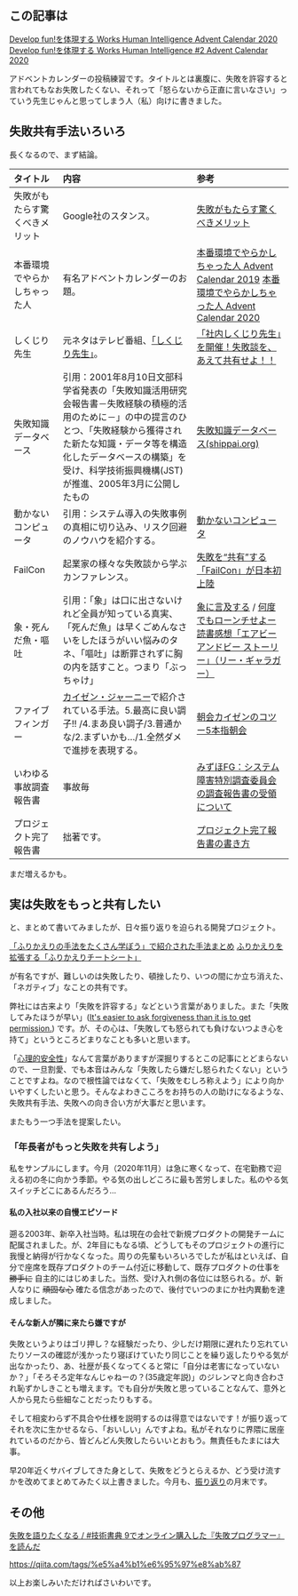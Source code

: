## この記事は

[Develop fun!を体現する Works Human Intelligence Advent Calendar 2020](https://qiita.com/advent-calendar/2020/whi)
[Develop fun!を体現する Works Human Intelligence #2 Advent Calendar 2020](https://qiita.com/advent-calendar/2020/whi-2)

アドベントカレンダーの投稿練習です。タイトルとは裏腹に、失敗を許容すると言われてもなお失敗したくない、それって「怒らないから正直に言いなさい」っていう先生じゃんと思ってしまう人（私）向けに書きました。

## 失敗共有手法いろいろ
長くなるので、まず結論。

| タイトル | 内容 | 参考|
|:-----|:-----|:----|
|失敗がもたらす驚くべきメリット   |Google社のスタンス。|[失敗がもたらす驚くべきメリット](https://www.thinkwithgoogle.com/intl/ja-jp/marketing-strategies/data-and-measurement/benefits-of-failure-marketing-analytics/)|
|本番環境でやらかしちゃった人|有名アドベントカレンダーのお題。|[本番環境でやらかしちゃった人 Advent Calendar 2019](https://qiita.com/advent-calendar/2019/yarakashi-production) [本番環境でやらかしちゃった人 Advent Calendar 2020](https://qiita.com/advent-calendar/2020/yarakashi-production)|
|しくじり先生|元ネタはテレビ番組、[「しくじり先生」](https://www.tv-asahi.co.jp/shikujiri/)。|[「社内しくじり先生」を開催！失敗談を、あえて共有せよ！！](https://www.wantedly.com/companies/freee/post_articles/188170)|
|失敗知識データベース|引用：2001年8月10日文部科学省発表の「失敗知識活用研究会報告書－失敗経験の積極的活用のために－」の中の提言のひとつ、「失敗経験から獲得された新たな知識・データ等を構造化したデータベースの構築」を受け、科学技術振興機構(JST)が推進、2005年3月に公開したもの   |[失敗知識データベース(shippai.org)](http://www.shippai.org/fkd/index.php)|
|動かないコンピュータ|引用：システム導入の失敗事例の真相に切り込み、リスク回避のノウハウを紹介する。|[動かないコンピュータ](https://xtech.nikkei.com/atcl/nxt/mag/nc/18/020600011/)|
|FailCon|起業家の様々な失敗談から学ぶカンファレンス。   |[失敗を“共有”する「FailCon」が日本初上陸](https://xtech.nikkei.com/it/article/COLUMN/20140623/565973/)|
|象・死んだ魚・嘔吐|引用：「象」は口に出さないけれど全員が知っている真実、「死んだ魚」は早くごめんなさいをしたほうがいい悩みのタネ、「嘔吐」は断罪されずに胸の内を話すこと。つまり「ぶっちゃけ」|[象に言及する](https://note.com/shumpei/n/n9e4b52ef01b2) / [何度でもローンチせよー読書感想「エアビーアンドビー ストーリー」（リー・ギャラガー）](https://www.dokushok.com/entry/2017/08/10/073030)|
|ファイブフィンガー|[カイゼン・ジャーニー](https://www.amazon.co.jp/%E3%82%AB%E3%82%A4%E3%82%BC%E3%83%B3%E3%83%BB%E3%82%B8%E3%83%A3%E3%83%BC%E3%83%8B%E3%83%BC-%E3%81%9F%E3%81%A3%E3%81%9F1%E4%BA%BA%E3%81%8B%E3%82%89%E3%81%AF%E3%81%98%E3%82%81%E3%81%A6%E3%80%81%E3%80%8C%E8%B6%8A%E5%A2%83%E3%80%8D%E3%81%99%E3%82%8B%E3%83%81%E3%83%BC%E3%83%A0%E3%82%92%E3%81%A4%E3%81%8F%E3%82%8B%E3%81%BE%E3%81%A7-%E5%B8%82%E8%B0%B7-%E8%81%A1%E5%95%93/dp/4798153346)で紹介されている手法。5.最高に良い調子!! /4.まあ良い調子/3.普通かな/2.まずいかも…/1.全然ダメ で進捗を表現する。|[朝会カイゼンのコツー5本指朝会](https://www.ogis-ri.co.jp/otc/hiroba/others/ActivityPocket/fisttofive.html)|
|いわゆる事故調査報告書|事故毎|[みずほFG：システム障害特別調査委員会の調査報告書の受領について](https://www.mizuho-fg.co.jp/release/20210615release_jp.html)|
|プロジェクト完了報告書|拙著です。|[プロジェクト完了報告書の書き方](https://qiita.com/e99h2121/items/468495374cf4a10e595a)|


まだ増えるかも。


## 実は失敗をもっと共有したい

と、まとめて書いてみましたが、日々振り返りを迫られる開発プロジェクト。

[「ふりかえりの手法をたくさん学ぼう」で紹介された手法まとめ](https://qiita.com/98lerr/items/423a3e8ee44e118091bf)
[ふりかえりを拡張する「ふりかえりチートシート」](https://qiita.com/viva_tweet_x/items/b06f56ce83038fc2bb8f)

が有名ですが、難しいのは失敗したり、頓挫したり、いつの間にか立ち消えた、「ネガティブ」なことの共有です。

弊社には古来より「失敗を許容する」などという言葉がありました。また「失敗してみたほうが早い」([It's easier to ask forgiveness than it is to get permission.](https://quoteinvestigator.com/2018/06/19/forgive/)) です。が、その心は、「失敗しても怒られても負けないつよき心を持て」というところどまりなことも多いと思います。

「[心理的安全性](https://jinjibu.jp/keyword/detl/855/)」なんて言葉がありますが深掘りするとこの記事にとどまらないので、一旦割愛、でも本音はみんな「失敗したら嫌だし怒られたくない」ということですよね。なので根性論ではなくて、「失敗をむしろ称えよう」により向かいやすくしたいと思う。そんなよわきこころをお持ちの人の助けになるような、失敗共有手法、失敗への向き合い方が大事だと思います。

またもう一つ手法を提案したい。


### 「年長者がもっと失敗を共有しよう」

私をサンプルにします。今月（2020年11月）は急に寒くなって、在宅勤務で迎える初の冬に向かう季節。やる気の出しどころに最も苦労しました。私のやる気スイッチどこにあるんだろう...

#### 私の入社以来の自慢エピソード

遡る2003年、新卒入社当時。私は現在の会社で新規プロダクトの開発チームに配属されました。が、2年目にもなる頃、どうしてもそのプロジェクトの進行に我慢と納得が行かなくなった。周りの先輩もいろいろでしたが私はといえば、自分で座席を既存プロダクトのチーム付近に移動して、既存プロダクトの仕事を <s>勝手に</s> 自主的にはじめました。当然、受け入れ側の各位には怒られる。が、新人なりに <s>頑固な心</s> 確たる信念があったので、後付でいつのまにか社内異動を達成しました。

#### そんな新人が隣に来たら嫌ですが

失敗というよりはゴリ押し？な経験だったり、少しだけ期限に遅れたり忘れていたりソースの確認が浅かったり寝ぼけていたり同じことを繰り返したりやる気が出なかったり、あ、社歴が長くなってくると常に「自分は老害になっていないか？」「そろそろ定年なんじゃねーの？(35歳定年説)」のジレンマと向き合わされ恥ずかしきことも増えます。でも自分が失敗と思っていることなんて、意外と人から見たら些細なことだったりもする。

そして相変わらず不具合や仕様を説明するのは得意ではないです！が振り返ってそれを次に生かせるなら、「おいしい」んですよね。私がそれなりに界隈に居座れているのだから、皆どんどん失敗したらいいとおもう。無責任もたまには大事。

早20年近くサバイブしてきた身として、失敗をどうとらえるか、どう受け流すかを改めてまとめてみたく以上書きました。今月も、[振り返り](https://qiita.com/e99h2121/items/4eb2d5ed9d4bc423b095)の月末です。


## その他

[失敗を語りたくなる / #技術書典 9でオンライン購入した『失敗プログラマー』を読んだ](https://kdnakt.hatenablog.com/entry/2020/09/20/090000)

https://qiita.com/tags/%e5%a4%b1%e6%95%97%e8%ab%87

以上お楽しみいただければさいわいです。
